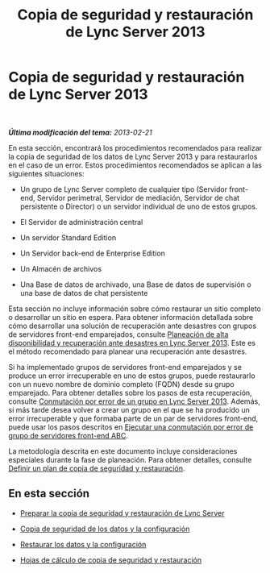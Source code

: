 ﻿---
title: Copia de seguridad y restauración de Lync Server 2013
TOCTitle: Copia de seguridad y restauración de Lync Server 2013
ms:assetid: 07dc1f5e-af66-4e18-bf39-881dceff8bc3
ms:mtpsurl: https://technet.microsoft.com/es-es/library/Hh202160(v=OCS.15)
ms:contentKeyID: 52061588
ms.date: 01/07/2017
mtps_version: v=OCS.15
ms.translationtype: HT
---

# Copia de seguridad y restauración de Lync Server 2013

 

_**Última modificación del tema:** 2013-02-21_

En esta sección, encontrará los procedimientos recomendados para realizar la copia de seguridad de los datos de Lync Server 2013 y para restaurarlos en el caso de un error. Estos procedimientos recomendados se aplican a las siguientes situaciones:

  - Un grupo de Lync Server completo de cualquier tipo (Servidor front-end, Servidor perimetral, Servidor de mediación, Servidor de chat persistente o Director) o un servidor individual de uno de estos grupos.

  - El Servidor de administración central

  - Un servidor Standard Edition

  - Un Servidor back-end de Enterprise Edition

  - Un Almacén de archivos

  - Una Base de datos de archivado, una Base de datos de supervisión o una base de datos de chat persistente

Esta sección no incluye información sobre cómo restaurar un sitio completo o desarrollar un sitio en espera. Para obtener información detallada sobre cómo desarrollar una solución de recuperación ante desastres con grupos de servidores front-end emparejados, consulte [Planeación de alta disponibilidad y recuperación ante desastres en Lync Server 2013](lync-server-2013-planning-for-high-availability-and-disaster-recovery.md). Este es el método recomendado para planear una recuperación ante desastres.

Si ha implementado grupos de servidores front-end emparejados y se produce un error irrecuperable en uno de estos grupos, puede restaurarlo con un nuevo nombre de dominio completo (FQDN) desde su grupo emparejado. Para obtener detalles sobre los pasos de esta recuperación, consulte [Conmutación por error de un grupo en Lync Server 2013](lync-server-2013-failing-over-a-pool.md). Además, si más tarde desea volver a crear un grupo en el que se ha producido un error irrecuperable y que formaba parte de un par de servidores front-end, puede usar los pasos descritos en [Ejecutar una conmutación por error de grupo de servidores front-end ABC](lync-server-2013-performing-an-abc-front-end-pool-failover.md).

La metodología descrita en este documento incluye consideraciones especiales durante la fase de planeación. Para obtener detalles, consulte [Definir un plan de copia de seguridad y restauración](lync-server-2013-establishing-a-backup-and-restoration-plan.md).

## En esta sección

  - [Preparar la copia de seguridad y restauración de Lync Server](lync-server-2013-preparing-for-lync-server-backup-and-restoration.md)

  - [Copia de seguridad de los datos y la configuración](lync-server-2013-backing-up-data-and-settings.md)

  - [Restaurar los datos y la configuración](lync-server-2013-restoring-data-and-settings.md)

  - [Hojas de cálculo de copia de seguridad y restauración](lync-server-2013-backup-and-restoration-worksheets.md)

